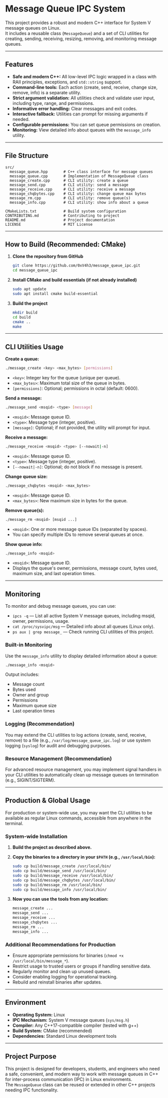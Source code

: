 # Message Queue IPC System

This project provides a robust and modern C++ interface for System V message queues on Linux.  
It includes a reusable class (`MessageQueue`) and a set of CLI utilities for creating, sending, receiving, resizing, removing, and monitoring message queues.

---

## Features

- **Safe and modern C++:** All low-level IPC logic wrapped in a class with RAII principles, exceptions, and `std::string` support.
- **Command-line tools:** Each action (create, send, receive, change size, remove, info) is a separate utility.
- **Strict argument validation:** All utilities check and validate user input, including type, range, and permissions.
- **Informative error handling:** Clear messages and exit codes.
- **Interactive fallback:** Utilities can prompt for missing arguments if needed.
- **Configurable permissions:** You can set queue permissions on creation.
- **Monitoring:** View detailed info about queues with the `message_info` utility.

---

## File Structure

```
src/
  message_queue.hpp       # C++ class interface for message queues
  message_queue.cpp       # Implementation of MessageQueue class
  message_create.cpp      # CLI utility: create a queue
  message_send.cpp        # CLI utility: send a message
  message_receive.cpp     # CLI utility: receive a message
  message_chqbytes.cpp    # CLI utility: change queue max bytes
  message_rm.cpp          # CLI utility: remove queue(s)
  message_info.cpp        # CLI utility: show info about a queue

CMakeLists.txt            # Build system configuration
CONTRIBUTING.md           # Contributing to project
README.md                 # Project documentation
LICENSE                   # MIT License
```

---

## How to Build (Recommended: CMake)

1. **Clone the repository from GitHub**
   ```bash
   git clone https://github.com/0xV4h3/message_queue_ipc.git
   cd message_queue_ipc
   ```

2. **Install CMake and build essentials (if not already installed)**
   ```bash
   sudo apt update
   sudo apt install cmake build-essential
   ```

3. **Build the project**
   ```bash
   mkdir build
   cd build
   cmake ..
   make
   ```

---

## CLI Utilities Usage

**Create a queue:**
```bash
./message_create <key> <max_bytes> [permissions]
```
- `<key>`: Integer key for the queue (unique per queue).
- `<max_bytes>`: Maximum total size of the queue in bytes.
- `[permissions]`: Optional; permissions in octal (default: 0600).

**Send a message:**
```bash
./message_send <msqid> <type> [message]
```
- `<msqid>`: Message queue ID.
- `<type>`: Message type (integer, positive).
- `[message]`: Optional; if not provided, the utility will prompt for input.

**Receive a message:**
```bash
./message_receive <msqid> <type> [--nowait|-n]
```
- `<msqid>`: Message queue ID.
- `<type>`: Message type (integer, positive).
- `[--nowait|-n]`: Optional; do not block if no message is present.

**Change queue size:**
```bash
./message_chqbytes <msqid> <max_bytes>
```
- `<msqid>`: Message queue ID.
- `<max_bytes>`: New maximum size in bytes for the queue.

**Remove queue(s):**
```bash
./message_rm <msqid> [msqid ...]
```
- `<msqid>`: One or more message queue IDs (separated by spaces).
- You can specify multiple IDs to remove several queues at once.

**Show queue info:**
```bash
./message_info <msqid>
```
- `<msqid>`: Message queue ID.
- Displays the queue's owner, permissions, message count, bytes used, maximum size, and last operation times.

---

## Monitoring

To monitor and debug message queues, you can use:

- `ipcs -q` — List all active System V message queues, including msqid, owner, permissions, usage.
- `cat /proc/sysvipc/msg` — Detailed info about all queues (Linux only).
- `ps aux | grep message_` — Check running CLI utilities of this project.

### Built-in Monitoring

Use the `message_info` utility to display detailed information about a queue:
```bash
./message_info <msqid>
```
Output includes:
- Message count
- Bytes used
- Owner and group
- Permissions
- Maximum queue size
- Last operation times

### Logging (Recommendation)

You may extend the CLI utilities to log actions (create, send, receive, remove) to a file (e.g., `/var/log/message_queue_ipc.log`) or use system logging (`syslog`) for audit and debugging purposes.

### Resource Management (Recommendation)

For advanced resource management, you may implement signal handlers in your CLI utilities to automatically clean up message queues on termination (e.g., SIGINT/SIGTERM).

---

## Production & Global Usage

For production or system-wide use, you may want the CLI utilities to be available as regular Linux commands, accessible from anywhere in the terminal.

### System-wide Installation

1. **Build the project as described above.**
2. **Copy the binaries to a directory in your `$PATH` (e.g., `/usr/local/bin`):**

   ```bash
   sudo cp build/message_create /usr/local/bin/
   sudo cp build/message_send /usr/local/bin/
   sudo cp build/message_receive /usr/local/bin/
   sudo cp build/message_chqbytes /usr/local/bin/
   sudo cp build/message_rm /usr/local/bin/
   sudo cp build/message_info /usr/local/bin/
   ```

3. **Now you can use the tools from any location:**

   ```bash
   message_create ...
   message_send ...
   message_receive ...
   message_chqbytes ...
   message_rm ...
   message_info ...
   ```

### Additional Recommendations for Production

- Ensure appropriate permissions for binaries (`chmod +x /usr/local/bin/message_*`).
- Restrict usage to trusted users or groups if handling sensitive data.
- Regularly monitor and clean up unused queues.
- Consider enabling logging for operational tracking.
- Rebuild and reinstall binaries after updates.

---

## Environment

- **Operating System:** Linux
- **IPC Mechanism:** System V message queues (`sys/msg.h`)
- **Compiler:** Any C++17-compatible compiler (tested with g++)
- **Build System:** CMake (recommended)
- **Dependencies:** Standard Linux development tools

---

## Project Purpose

This project is designed for developers, students, and engineers who need a safe, convenient, and modern way to work with message queues in C++ for inter-process communication (IPC) in Linux environments.  
The `MessageQueue` class can be reused or extended in other C++ projects needing IPC functionality.
